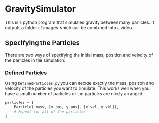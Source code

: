# GravitySimulator

This is a python program that simulates gravity between many particles. It outputs a folder of images which can be combined into a video.

## Specifying the Particles

There are two ways of specifying the initial mass, position and velocity of the particles in the simulation:

### Defined Particles

Using ` DefinedParticles.py ` you can decide exactly the mass, position and velocity of the particles you want to simulate. This works well when you have a small number of particles or the particles are nicely arranged.

``` python
particles = [
    Particle( mass, [x_pos, y_pos], [x_vel, y_vel]),
    # Repeat for all of the particles
]
```


